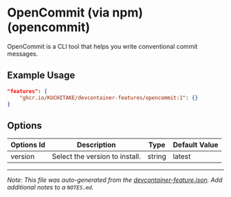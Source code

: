 
# OpenCommit (via npm) (opencommit)

OpenCommit is a CLI tool that helps you write conventional commit messages.

## Example Usage

```json
"features": {
    "ghcr.io/KUCHITAKE/devcontainer-features/opencommit:1": {}
}
```

## Options

| Options Id | Description | Type | Default Value |
|-----|-----|-----|-----|
| version | Select the version to install. | string | latest |



---

_Note: This file was auto-generated from the [devcontainer-feature.json](https://github.com/KUCHITAKE/devcontainer-features/blob/main/src/opencommit/devcontainer-feature.json).  Add additional notes to a `NOTES.md`._
